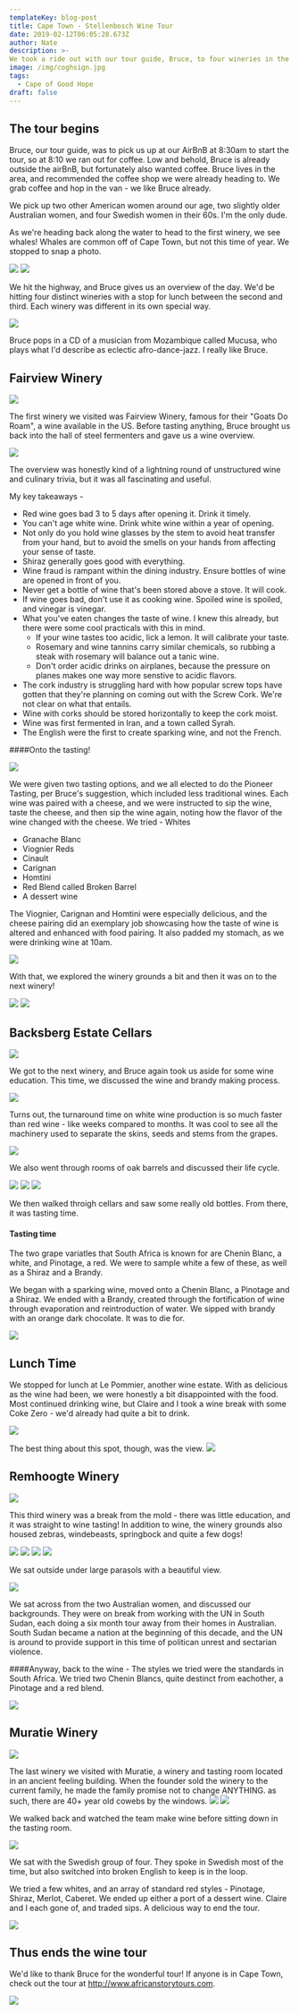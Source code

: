 ```yaml
---
templateKey: blog-post
title: Cape Town - Stellenbosch Wine Tour
date: 2019-02-12T06:05:28.673Z
author: Nate
description: >-
We took a ride out with our tour guide, Bruce, to four wineries in the {HOLD} and Stellenbosch regions. We drank a lot, and learned even more. 
image: /img/coghsign.jpg
tags:
  - Cape of Good Hope
draft: false
---
```


## The tour begins 

Bruce, our tour guide, was to pick us up at our AirBnB at 8:30am to start the tour, so at 8:10 we ran out for coffee. Low and behold, Bruce is already outside the airBnB, but fortunately also wanted coffee. Bruce lives in the area, and recommended the coffee shop we were already heading to. We grab coffee and hop in the van - we like Bruce already. 

We pick up two other American women around our age, two slightly older Australian women, and four Swedish women in their 60s. I'm the only dude. 

As we're heading back along the water to head to the first winery, we see whales! Whales are common off of Cape Town, but not this time of year. We stopped to snap a photo. 

![](whaleTail.jpg)
![](whaleTail2.jpg)

We hit the highway, and Bruce gives us an overview of the day. We'd be hitting four distinct wineries with a stop for lunch between the second and third. Each winery was different in its own special way. 

![](driveOut.jpg)

Bruce pops in a CD of a musician from Mozambique called Mucusa, who plays what I'd describe as eclectic afro-dance-jazz. I really like Bruce. 

## Fairview Winery 

![](fairviewCrest.jpg)

The first winery we visited was Fairview Winery, famous for their "Goats Do Roam", a wine available in the US. Before tasting anything, Bruce brought us back into the hall of steel fermenters and gave us a wine overview.

![](fvBruceIntro.jpg)

 The overview was honestly kind of a lightning round of unstructured wine and culinary trivia, but it was all fascinating and useful. 

My key takeaways - 
* Red wine goes bad 3 to 5 days after opening it. Drink it timely.
* You can't age white wine. Drink white wine within a year of opening. 
* Not only do you hold wine glasses by the stem to avoid heat transfer from your hand, but to avoid the smells on your hands from affecting your sense of taste. 
* Shiraz generally goes good with everything. 
* Wine fraud is rampant within the dining industry. Ensure bottles of wine are opened in front of you.
* Never get a bottle of wine that's been stored above a stove. It will cook. 
* If wine goes bad, don't use it as cooking wine. Spoiled wine is spoiled, and vinegar is vinegar. 
* What you've eaten changes the taste of wine. I knew this already, but there were some cool practicals with this in mind. 
    * If your wine tastes too acidic, lick a lemon. It will calibrate your taste. 
    * Rosemary and wine tannins carry similar chemicals, so rubbing a steak with rosemary will balance out a tanic wine.
    * Don't order acidic drinks on airplanes, because the pressure on planes makes one way more senstive to acidic flavors. 
* The cork industry is struggling hard with how popular screw tops have gotten that they're planning on coming out with the Screw Cork. We're not clear on what that entails. 
* Wine with corks should be stored horizontally to keep the cork moist. 
* Wine was first fermented in Iran, and a town called Syrah. 
* The English were the first to create sparking wine, and not the French. 

####Onto the tasting! 

![](fvMenuAndWine.jpg)

We were given two tasting options, and we all elected to do the Pioneer Tasting, per Bruce's suggestion, which included less traditional wines. Each wine was paired with a cheese, and we were instructed to sip the wine, taste the cheese, and then sip the wine again, noting how the flavor of the wine changed with the cheese. 
We tried - 
Whites
* Granache Blanc 
* Viognier 
Reds
* Cinault
* Carignan
* Homtini
* Red Blend called Broken Barrel 
* A dessert wine

The Viognier, Carignan and Homtini were especially delicious, and the cheese pairing did an exemplary job showcasing how the taste of wine is altered and enhanced with food pairing. It also padded my stomach, as we were drinking wine at 10am. 

![](fvCheers.jpg)

With that, we explored the winery grounds a bit and then it was on to the next winery!

![](fvFullFat.jpg)
![](fvGrounds.jpg)

## Backsberg Estate Cellars

![](bbSign.jpg)

We got to the next winery, and Bruce again took us aside for some wine education. This time, we discussed the wine and brandy making process. 

![](bbBruceBrandy.jpg)

Turns out, the turnaround time on white wine production is so much faster than red wine - like weeks compared to months. It was cool to see all the machinery used to separate the skins, seeds and stems from the grapes.

![](bbFermenters.jpg)

We also went through rooms of oak barrels and discussed their life cycle. 

![](bbBruceOak.jpg)
![](bbBarrelsAndLogo.jpg)
![](bbBabesAndWine.jpg)


We then walked throigh cellars and saw some really old bottles. From there, it was tasting time. 


#### Tasting time
The two grape variatles that South Africa is known for are Chenin Blanc, a white, and Pinotage, a red. We were to sample white a few of these, as well as a Shiraz and a Brandy. 

We began with a sparking wine, moved onto a Chenin Blanc, a Pinotage and a Shiraz. We ended with a Brandy, created through the fortification of wine through evaporation and reintroduction of water. We sipped with brandy with an orange dark chocolate. It was to die for. 

![](bbBrandy.jpg)

## Lunch Time
We stopped for lunch at Le Pommier, another wine estate. With as delicious as the wine had been, we were honestly a bit disappointed with the food. Most continued drinking wine, but Claire and I took a wine break with some Coke Zero - we'd already had quite a bit to drink. 

![](lunchLePommier.jpg)

The best thing about this spot, though, was the view. 
![](lunchView.jpg)

## Remhoogte Winery


![](RHLabels.jpg)

This third winery was a break from the mold - there was little education, and it was straight to wine tasting! In addition to wine, the winery grounds also housed zebras, windebeasts, springbock and quite a few dogs!


![](rhSigns.jpg)
![](rhWildebeast.jpg)
![](rhZebras.jpg)
![](rhDog.jpg)



We sat outside under large parasols with a beautiful view.

![](rhView.jpg)

We sat across from the two Australian women, and discussed our backgrounds. They were on break from working with the UN in South Sudan, each doing a six month tour away from their homes in Australian. South Sudan became a nation at the beginning of this decade, and the UN is around to provide support in this time of politican unrest and sectarian violence. 

####Anyway, back to the wine - 
The styles we tried were the standards in South Africa. We tried two Chenin Blancs, quite destinct from eachother, a Pinotage and a red blend. 

![](rhWineglass.jpg)

## Muratie Winery


![](muratieSign.jpg)

The last winery we visited with Muratie, a winery and tasting room located in an ancient feeling building. When the founder sold the winery to the current family, he made the family promise not to change ANYTHING. as such, there are 40+ year old cowebs by the windows. 
![](muratieBarrels.jpg)
![](muratieStainGlass.jpg)

We walked back and watched the team make wine before sitting down in the tasting room. 

![](muratieWineMaking.jpg)


We sat with the Swedish group of four. They spoke in Swedish most of the time, but also switched into broken English to keep is in the loop. 

We tried a few whites, and an array of standard red styles - Pinotage, Shiraz, Merlot, Caberet. We ended up either a port of a dessert wine. Claire and I each gone of, and traded sips. A delicious way to end the tour. 

![](muratieCheers.jpg)

## Thus ends the wine tour
We'd like to thank Bruce for the wonderful tour! 
If anyone is in Cape Town, check out the tour at http://www.africanstorytours.com.

![](busAndAussies.jpg)


